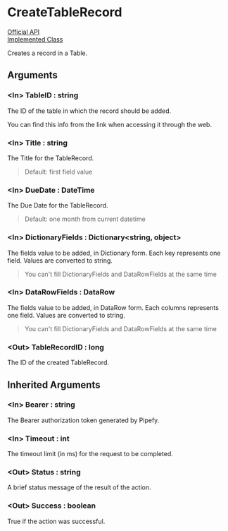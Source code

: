 # CreateTableRecord

[Official API](https://api-docs.pipefy.com/reference/mutations/createTableRecord/)  
[Implemented Class](../Capgemini.Pipefy/CreateTableRecord.cs)

Creates a record in a Table.

## Arguments

### &lt;In&gt; TableID : string

The ID of the table in which the record should be added.

You can find this info from the link when accessing it through the web.

### &lt;In&gt; Title : string

The Title for the TableRecord.

> Default: first field value

### &lt;In&gt; DueDate : DateTime

The Due Date for the TableRecord.

> Default: one month from current datetime

### &lt;In&gt; DictionaryFields : Dictionary<string, object>

The fields value to be added, in Dictionary form.
Each key represents one field. Values are converted to string.

> You can't fill DictionaryFields and DataRowFields at the same time

### &lt;In&gt; DataRowFields : DataRow

The fields value to be added, in DataRow form.
Each columns represents one field. Values are converted to string.

> You can't fill DictionaryFields and DataRowFields at the same time

### &lt;Out&gt; TableRecordID : long

The ID of the created TableRecord.

## Inherited Arguments

### &lt;In&gt; Bearer : string

The Bearer authorization token generated by Pipefy.

### &lt;In&gt; Timeout : int

The timeout limit (in ms) for the request to be completed.

### &lt;Out&gt; Status : string

A brief status message of the result of the action.

### &lt;Out&gt; Success : boolean

True if the action was successful.